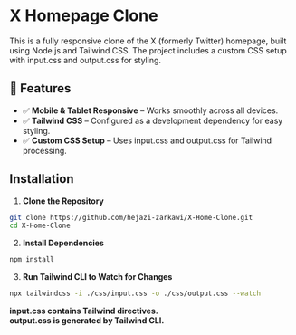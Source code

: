 # X Homepage Clone

This is a fully responsive clone of the X (formerly Twitter) homepage, built using Node.js and Tailwind CSS. The project includes a custom CSS setup with input.css and output.css for styling.

## 🚀 Features
- ✅ **Mobile & Tablet Responsive** – Works smoothly across all devices.
- ✅ **Tailwind CSS** – Configured as a development dependency for easy styling.
- ✅ **Custom CSS Setup** – Uses input.css and output.css for Tailwind processing.

## Installation

1. **Clone the Repository**
```bash
git clone https://github.com/hejazi-zarkawi/X-Home-Clone.git
cd X-Home-Clone
```
2. **Install Dependencies**
```bash
npm install
```
3. **Run Tailwind CLI to Watch for Changes**
```bash
npx tailwindcss -i ./css/input.css -o ./css/output.css --watch
```
**input.css contains Tailwind directives.** <br>
**output.css is generated by Tailwind CLI.**
